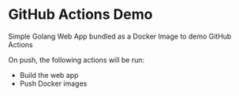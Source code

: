 # GitHub Actions Demo

Simple Golang Web App bundled as a Docker Image to demo GitHub Actions

On push, the following actions will be run:
- Build the web app
- Push Docker images